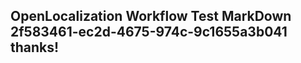 <properties
ms.topic="hero-topic"
ms.test1="hero-topic"
ms.test2="test"/>


## OpenLocalization Workflow Test MarkDown 2f583461-ec2d-4675-974c-9c1655a3b041 thanks!



<!--HONumber=Feb17_HO2-->


